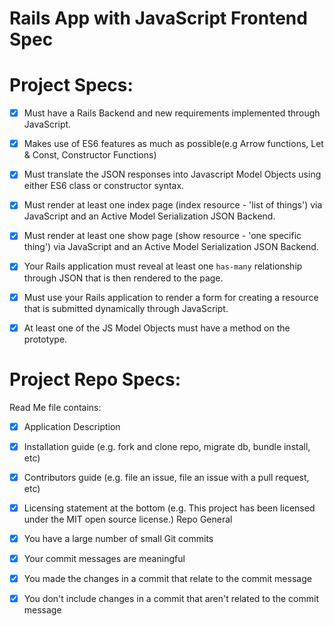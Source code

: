 # Rails App with JavaScript Frontend Spec
# Project Specs:

- [X] Must have a Rails Backend and new requirements implemented through JavaScript.
- [X] Makes use of ES6 features as much as possible(e.g Arrow functions, Let & Const, Constructor Functions)
- [X] Must translate the JSON responses into Javascript Model Objects using either ES6 class or constructor syntax. 
- [X] Must render at least one index page (index resource - 'list of things') via JavaScript and an Active Model Serialization          JSON Backend.
- [X] Must render at least one show page (show resource - 'one specific thing') via JavaScript and an Active Model Serialization        JSON Backend.
- [X] Your Rails application must reveal at least one `has-many` relationship through JSON that is then rendered to the page.
- [X] Must use your Rails application to render a form for creating a resource that is submitted dynamically through JavaScript.
- [X] At least one of the JS Model Objects must have a method on the prototype.



# Project Repo Specs:
Read Me file contains:

- [X] Application Description
- [X] Installation guide (e.g. fork and clone repo, migrate db, bundle install, etc)
- [X] Contributors guide (e.g. file an issue, file an issue with a pull request, etc)
- [X] Licensing statement at the bottom (e.g. This project has been licensed under the MIT open source license.)
Repo General
- [X] You have a large number of small Git commits
- [X] Your commit messages are meaningful
- [X] You made the changes in a commit that relate to the commit message
- [X] You don't include changes in a commit that aren't related to the commit message

